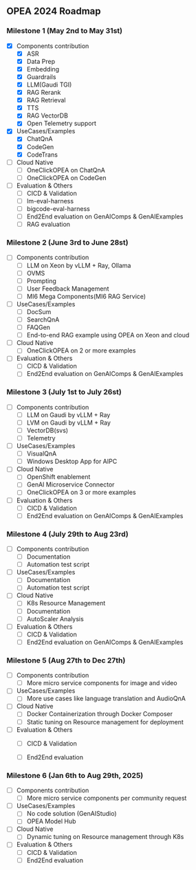 ## OPEA 2024 Roadmap

### Milestone 1 (May 2nd to May 31st)

- [x] Components contribution
    - [x] ASR
    - [x] Data Prep
    - [x] Embedding
    - [x] Guardrails
    - [x] LLM(Gaudi TGI)
    - [x] RAG Rerank
    - [x] RAG Retrieval
    - [x] TTS
    - [x] RAG VectorDB
    - [x] Open Telemetry support

- [x] UseCases/Examples
    - [x] ChatQnA
    - [x] CodeGen
    - [x] CodeTrans 

- [ ] Cloud Native
    - [ ] OneClickOPEA on ChatQnA
    - [ ] OneClickOPEA on CodeGen

- [ ] Evaluation & Others
    - [ ] CICD & Validation
    - [ ] lm-eval-harness
    - [ ] bigcode-eval-harness
    - [ ] End2End evaluation on GenAIComps & GenAIExamples
    - [ ] RAG evaluation

### Milestone 2 (June 3rd to June 28st)

- [ ] Components contribution
    - [ ] LLM on Xeon by vLLM + Ray, Ollama
    - [ ] OVMS
    - [ ] Prompting
    - [ ] User Feedback Management
    - [ ] MI6 Mega Components(MI6 RAG Service)

- [ ] UseCases/Examples
    - [ ] DocSum
    - [ ] SearchQnA
    - [ ] FAQGen 
    - [ ] End-to-end RAG example using OPEA on Xeon and cloud

- [ ] Cloud Native
    - [ ] OneClickOPEA on 2 or more examples

- [ ] Evaluation & Others
    - [ ] CICD & Validation
    - [ ] End2End evaluation on GenAIComps & GenAIExamples

### Milestone 3 (July 1st to July 26st)

- [ ] Components contribution
    - [ ] LLM on Gaudi by vLLM + Ray
    - [ ] LVM on Gaudi by vLLM + Ray
    - [ ] VectorDB(svs)
    - [ ] Telemetry

- [ ] UseCases/Examples
    - [ ] VisualQnA
    - [ ] Windows Desktop App for AIPC

- [ ] Cloud Native
    - [ ] OpenShift enablement
    - [ ] GenAI Microservice Connector
    - [ ] OneClickOPEA on 3 or more examples

- [ ] Evaluation & Others
    - [ ] CICD & Validation
    - [ ] End2End evaluation on GenAIComps & GenAIExamples

### Milestone 4 (July 29th to Aug 23rd)

- [ ] Components contribution
    - [ ] Documentation
    - [ ] Automation test script

- [ ] UseCases/Examples
    - [ ] Documentation
    - [ ] Automation test script

- [ ] Cloud Native
    - [ ] K8s Resource Management
    - [ ] Documentation
    - [ ] AutoScaler Analysis

- [ ] Evaluation & Others
    - [ ] CICD & Validation
    - [ ] End2End evaluation on GenAIComps & GenAIExamples

### Milestone 5 (Aug 27th to Dec 27th)

- [ ] Components contribution
    - [ ] More micro service components for image and video

- [ ] UseCases/Examples
    - [ ] More use cases like language translation and AudioQnA

- [ ] Cloud Native
    - [ ] Docker Containerization through Docker Composer
    - [ ] Static tuning on Resource management for deployment

- [ ] Evaluation & Others
    - [ ] CICD & Validation
    - [ ] End2End evaluation 


### Milestone 6 (Jan 6th to Aug 29th, 2025)

- [ ] Components contribution
    - [ ] More micro service components per community request

- [ ] UseCases/Examples
    - [ ] No code solution (GenAIStudio) 
    - [ ] OPEA Model Hub

- [ ] Cloud Native
    - [ ] Dynamic tuning on Resource management through K8s

- [ ] Evaluation & Others
    - [ ] CICD & Validation
    - [ ] End2End evaluation 
